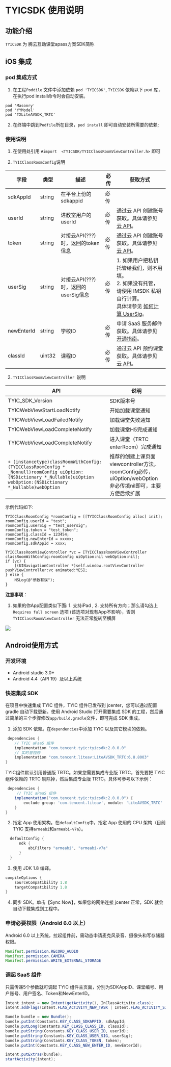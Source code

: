 # TYICSDK 使用说明

## 功能介绍

`TYICSDK` 为 腾云互动课堂apass方案SDK简称

## iOS 集成

### pod 集成方式

1. 在工程`Poddile` 文件中添加依赖 `pod 'TYICSDK'`, `TYICSDK` 依赖以下 pod 库，在执行pod install命令时会自动安装。

```
pod 'Masonry'
pod 'YYModel'
pod 'TXLiteAVSDK_TRTC'
```

2.  在终端中跳到`Podfile`所在目录，`pod install` 即可自动安装所需要的依赖;


### 使用说明

1. 在使用处引用 `#import  <TYICSDK/TYICClassRoomViewController.h>` 即可

2. `TYICClassRoomConfig`说明

| 字段 | 类型 | 描述 | 必传 | 获取方式 |
| ---- | ---- | ---- | ---- | ---- | 
| sdkAppId | string | 在平台上份的sdkappid | 必传 | |
| userId |  string |  进教室用户的userId | 必传 | 通过云 API 创建账号获取。具体请参见 [云 API](https://cloud.tencent.com/document/product/680/37540)。 |
| token | string | 对接云API(???) 时，返回的token信息 | 必传 | 通过云 API 创建账号获取。具体请参见 [云 API](https://cloud.tencent.com/document/product/680/37540)。 |
| userSig | string | 对接云API(???) 时，返回的userSig信息 | 必传 | 1. 如果用户把私钥托管给我们，则不用填。<br/>2. 如果没有托管，请使用 IMSDK 私钥自行计算。<br/>具体请参见 [如何计算 UserSig](https://cloud.tencent.com/document/product/647/17275)。 |
| newEnterId | string | 学校ID | 必传 | 申请 SaaS 服务邮件获取。具体请参见 [开通指南](https://cloud.tencent.com/document/product/680/41461)。 |
| classId | uint32 | 课程ID | 必传 | 通过云 API 预约课堂获取。具体请参见 [云 API](https://cloud.tencent.com/document/product/680/37540)。|

2. `TYICClassRoomViewController `说明

| API | 说明 | 
| --- | ---- | 
| TYIC_SDK_Version | SDK版本号 | 
| TYICWebViewStartLoadNotify | 开始加载课堂通知 |
| TYICWebViewLoadFailedNotify | 加载课堂失败通知 |
| TYICWebViewLoadCompleteNotify | 加载课堂H5完成通知 |
| TYICWebViewLoadCompleteNotify | 进入课堂（TRTC enterRoom）完成通知 |
|  `+ (instancetype)classRoomWithConfig:(TYICClassRoomConfig * _Nonnull)roomConfig uiOption:(NSDictionary *_Nullable)uiOption webOption:(NSDictionary *_Nullable)webOption` | 推荐的创建上课页面viewcontroller方法，roomConfig必传，uiOption/webOption 非必传填nil即可，主要方便后续扩展 |

示例代码如下:

```
TYICClassRoomConfig *roomConfig = [[TYICClassRoomConfig alloc] init];
roomConfig.userId = "test";
roomConfig.userSig = "test_usersig";
roomConfig.token = "test_token";
roomConfig.classId = 123454;
roomConfig.newEnterId = xxxxx;
roomConfig.sdkAppId = xxxx;
            
TYICClassRoomViewController *vc = [TYICClassRoomViewController classRoomWithConfig:roomConfig uiOption:nil webOption:nil];
if (vc) {
	[(UINavigationController *)self.window.rootViewController pushViewController:vc animated:YES];
} else {
	NSLog(@"参数有误");
}
```

**注意事项**：
1. 如果的你App配置类似下面: 1. 支持iPad ,  2. 支持所有方向；那么请勾选上 `Requires full screen` 选项 (该选项对现有App不影响)，否则 ` TYICClassRoomViewController ` 无法正常旋转至横屏

![](https://main.qcloudimg.com/raw/26926026e4a4ed5d565ede21258a47ab.png)



## Android使用方式

### 开发环境
* Android studio 3.0+
* Android 4.4（API 19）及以上系统

### 快速集成 SDK
在项目中快速集成 TYIC 组件，TYIC 组件已发布到 jcenter，您可以通过配置 gradle 自动下载更新。使用 Android Studio 打开需要集成 SDK 的工程，然后通过简单的三个步骤修改`app/build.gradle`文件，即可完成 SDK 集成。

1. 添加 SDK 依赖。在`dependencies`中添加 TYIC 以及其它模块的依赖。

```groovy
 dependencies {
    // TYIC aPaaS 组件
    implementation "com.tencent.tyic:tyicsdk:2.0.0.0"
    // 实时音视频
    implementation "com.tencent.liteav:LiteAVSDK_TRTC:6.8.8003"
}
```

TYIC组件默认引用普通版 TRTC。如果您需要集成专业版 TRTC，首先要把 TYIC 组件依赖的 TRTC 剔除掉，然后集成专业版 TRTC。具体可参考以下示例：

```groovy
 dependencies {
     // TYIC aPaaS 组件
    implementation("com.tencent.tyic:tyicsdk:2.0.0.0") {
        exclude group: 'com.tencent.liteav', module: 'LiteAVSDK_TRTC'
    }
}
```

2. 指定 App 使用架构。在`defaultConfig`中，指定 App 使用的 CPU 架构（目前 TYIC 支持`armeabi`和`armeabi-v7a`）。

```groovy
  defaultConfig {
      ndk {
          abiFilters "armeabi", "armeabi-v7a"
      }
  }
```

3. 使用 JDK 1.8 编译。

```groovy
compileOptions {
    sourceCompatibility 1.8
    targetCompatibility 1.8
}
```

4. 同步 SDK。单击【Sync Now】，如果您的网络连接 jcenter 正常，SDK 就会自动下载集成到工程中。

### 申请必要权限（Android 6.0 以上）
Android 6.0 以上系统，拉起组件前，需动态申请麦克风录音、摄像头和写存储器权限。

```java
Manifest.permission.RECORD_AUDIO
Manifest.permission.CAMERA
Manifest.permission.WRITE_EXTERNAL_STORAGE
```

### 调起 SaaS 组件
只需传递5个参数就可调起 TYIC 组件主页面，分别为SDKAppID、课堂编号、用户账号、用户签名、Token和NewEnterID。

```java
Intent intent = new Intent(getActivity(), InClassActivity.class);
intent.addFlags(Intent.FLAG_ACTIVITY_NEW_TASK | Intent.FLAG_ACTIVITY_SINGLE_TOP);

Bundle bundle = new Bundle();
bundle.putInt(Constants.KEY_CLASS_SDKAPPID, sdkAppId;
bundle.putLong(Constants.KEY_CLASS_CLASS_ID, classId);
bundle.putString(Constants.KEY_CLASS_USER_ID, userId);
bundle.putString(Constants.KEY_CLASS_USER_SIG, userSig);
bundle.putString(Constants.KEY_CLASS_TOKEN, token);
bundle.putInt(Constants.KEY_CLASS_NEW_ENTER_ID, newEnterId);

intent.putExtras(bundle);
startActivity(intent);
```

